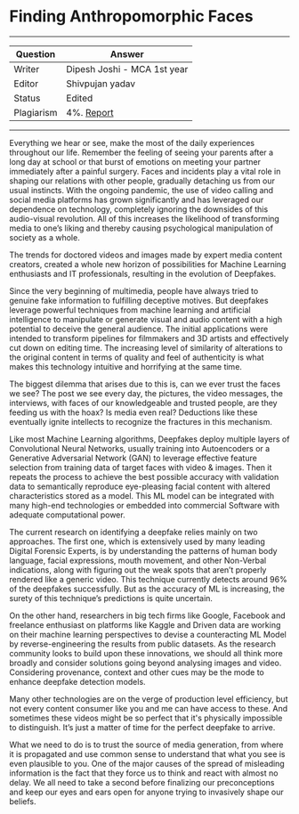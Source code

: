 # Finding Anthropomorphic Faces

---

| Question   | Answer |
| ---------- | ------ |
| Writer     | Dipesh Joshi - MCA 1st year|
| Editor     | Shivpujan yadav|
| Status     | Edited |
| Plagiarism | 4%. [Report](https://github.com/shivpujan12/Srijan-2022/blob/main/articles/plagReports/)|

---

Everything we hear or see, make the most of the daily experiences throughout our life. Remember the feeling of seeing your parents after a long day at school or that burst of emotions on meeting your partner immediately after a painful surgery. Faces and incidents play a vital role in shaping our relations with other people, gradually detaching us from our usual instincts. With the ongoing pandemic, the use of video calling and social media platforms has grown significantly and has leveraged our dependence on technology, completely ignoring the downsides of this audio-visual revolution. All of this increases the likelihood of transforming media to one’s liking and thereby causing psychological manipulation of society as a whole.

The trends for doctored videos and images made by expert media content creators, created a whole new horizon of possibilities for Machine Learning enthusiasts and IT professionals, resulting in the evolution of Deepfakes.

Since the very beginning of multimedia, people have always tried to genuine fake information to fulfilling deceptive motives. But deepfakes leverage powerful techniques from machine learning and artificial intelligence to manipulate or generate visual and audio content with a high potential to deceive the general audience. The initial applications were intended to transform pipelines for filmmakers and 3D artists and effectively cut down on editing time. The increasing level of similarity of alterations to the original content in terms of quality and feel of authenticity is what makes this technology intuitive and horrifying at the same time.

The biggest dilemma that arises due to this is, can we ever trust the faces we see? The post we see every day, the pictures, the video messages, the interviews, with faces of our knowledgeable and trusted people, are they feeding us with the hoax? Is media even real? Deductions like these eventually ignite intellects to recognize the fractures in this mechanism.

Like most Machine Learning algorithms, Deepfakes deploy multiple layers of Convolutional Neural Networks, usually training into Autoencoders or a Generative Adversarial Network (GAN) to leverage effective feature selection from training data of target faces with video & images. Then it repeats the process to achieve the best possible accuracy with validation data to semantically reproduce eye-pleasing facial content with altered characteristics stored as a model. This ML model can be integrated with many high-end technologies or embedded into commercial Software with adequate computational power.

The current research on identifying a deepfake relies mainly on two approaches. The first one, which is extensively used by many leading Digital Forensic Experts, is by understanding the patterns of human body language, facial expressions, mouth movement, and other Non-Verbal indications, along with figuring out the weak spots that aren’t properly rendered like a generic video. This technique currently detects around 96% of the deepfakes successfully. But as the accuracy of ML is increasing, the surety of this technique’s predictions is quite uncertain.

On the other hand, researchers in big tech firms like Google, Facebook and freelance enthusiast on platforms like Kaggle and Driven data are working on their machine learning perspectives to devise a counteracting ML Model by reverse-engineering the results from public datasets. As the research community looks to build upon these innovations, we should all think more broadly and consider solutions going beyond analysing images and video. Considering provenance, context and other cues may be the mode to enhance deepfake detection models.

Many other technologies are on the verge of production level efficiency, but not every content consumer like you and me can have access to these. And sometimes these videos might be so perfect that it's physically impossible to distinguish. It’s just a matter of time for the perfect deepfake to arrive.

What we need to do is to trust the source of media generation, from where it is propagated and use common sense to understand that what you see is even plausible to you. One of the major causes of the spread of misleading information is the fact that they force us to think and react with almost no delay. We all need to take a second before finalizing our preconceptions and keep our eyes and ears open for anyone trying to invasively shape our beliefs.
